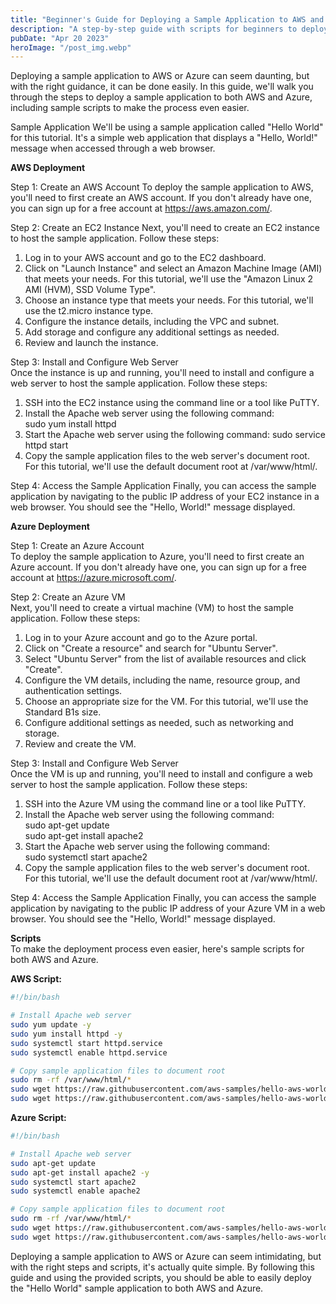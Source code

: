 ```yaml
---
title: "Beginner's Guide for Deploying a Sample Application to AWS and Azure"
description: "A step-by-step guide with scripts for beginners to deploy a sample application to AWS and Azure cloud platforms..."
pubDate: "Apr 20 2023"
heroImage: "/post_img.webp"
---
```

Deploying a sample application to AWS or Azure can seem daunting, but with the right guidance, it can be done easily. In this guide, we'll walk you through the steps to deploy a sample application to both AWS and Azure, including sample scripts to make the process even easier.

Sample Application
We'll be using a sample application called "Hello World" for this tutorial. It's a simple web application that displays a "Hello, World!" message when accessed through a web browser.

**AWS Deployment**  

Step 1: Create an AWS Account
To deploy the sample application to AWS, you'll need to first create an AWS account. If you don't already have one, you can sign up for a free account at https://aws.amazon.com/.

Step 2: Create an EC2 Instance
Next, you'll need to create an EC2 instance to host the sample application. Follow these steps:  
1. Log in to your AWS account and go to the EC2 dashboard.  
2. Click on "Launch Instance" and select an Amazon Machine Image (AMI) that meets your needs. For this tutorial, we'll use the "Amazon Linux 2 AMI (HVM), SSD Volume Type".  
3. Choose an instance type that meets your needs. For this tutorial, we'll use the t2.micro instance type.
4. Configure the instance details, including the VPC and subnet.
5. Add storage and configure any additional settings as needed.
6. Review and launch the instance.

Step 3: Install and Configure Web Server  
Once the instance is up and running, you'll need to install and configure a web server to host the sample application. Follow these steps:  
1. SSH into the EC2 instance using the command line or a tool like PuTTY.
2. Install the Apache web server using the following command:  
sudo yum install httpd  
3. Start the Apache web server using the following command:
sudo service httpd start  
4. Copy the sample application files to the web server's document root. For this tutorial, we'll use the default document root at /var/www/html/.

Step 4: Access the Sample Application
Finally, you can access the sample application by navigating to the public IP address of your EC2 instance in a web browser. You should see the "Hello, World!" message displayed.  

**Azure Deployment**  

Step 1: Create an Azure Account  
To deploy the sample application to Azure, you'll need to first create an Azure account. If you don't already have one, you can sign up for a free account at https://azure.microsoft.com/.

Step 2: Create an Azure VM  
Next, you'll need to create a virtual machine (VM) to host the sample application. Follow these steps:  
1. Log in to your Azure account and go to the Azure portal.
2. Click on "Create a resource" and search for "Ubuntu Server".
3. Select "Ubuntu Server" from the list of available resources and click "Create".
4. Configure the VM details, including the name, resource group, and authentication settings.
5. Choose an appropriate size for the VM. For this tutorial, we'll use the Standard B1s size.
6. Configure additional settings as needed, such as networking and storage.
7. Review and create the VM.

Step 3: Install and Configure Web Server  
Once the VM is up and running, you'll need to install and configure a web server to host the sample application. Follow these steps:  
1. SSH into the Azure VM using the command line or a tool like PuTTY.  
2. Install the Apache web server using the following command:  
sudo apt-get update  
sudo apt-get install apache2
3. Start the Apache web server using the following command:  
sudo systemctl start apache2  
4. Copy the sample application files to the web server's document root. For this tutorial, we'll use the default document root at /var/www/html/.

Step 4: Access the Sample Application
Finally, you can access the sample application by navigating to the public IP address of your Azure VM in a web browser. You should see the "Hello, World!" message displayed.

**Scripts**  
To make the deployment process even easier, here's sample scripts for both AWS and Azure.

**AWS Script:**  
```bash
#!/bin/bash

# Install Apache web server  
sudo yum update -y
sudo yum install httpd -y
sudo systemctl start httpd.service
sudo systemctl enable httpd.service

# Copy sample application files to document root  
sudo rm -rf /var/www/html/*
sudo wget https://raw.githubusercontent.com/aws-samples/hello-aws-world/main/index.html -O /var/www/html/index.html
sudo wget https://raw.githubusercontent.com/aws-samples/hello-aws-world/main/hello.css -O /var/www/html/hello.css
```

**Azure Script:**  
```bash
#!/bin/bash

# Install Apache web server  
sudo apt-get update
sudo apt-get install apache2 -y
sudo systemctl start apache2
sudo systemctl enable apache2

# Copy sample application files to document root  
sudo rm -rf /var/www/html/*
sudo wget https://raw.githubusercontent.com/aws-samples/hello-aws-world/main/index.html -O /var/www/html/index.html
sudo wget https://raw.githubusercontent.com/aws-samples/hello-aws-world/main/hello.css -O /var/www/html/hello.css
```

Deploying a sample application to AWS or Azure can seem intimidating, but with the right steps and scripts, it's actually quite simple. By following this guide and using the provided scripts, you should be able to easily deploy the "Hello World" sample application to both AWS and Azure.